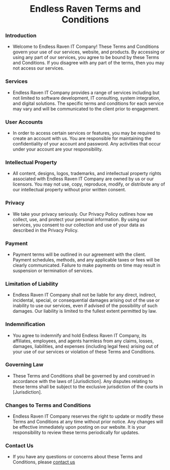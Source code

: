 <h1 align="center">Endless Raven Terms and Conditions</h1>

### Introduction
- Welcome to Endless Raven IT Company! These Terms and Conditions govern your use of our services, website, and products. By accessing or using any part of our services, you agree to be bound by these Terms and Conditions. If you disagree with any part of the terms, then you may not access our services.

### Services
- Endless Raven IT Company provides a range of services including but not limited to software development, IT consulting, system integration, and digital solutions. The specific terms and conditions for each service may vary and will be communicated to the client prior to engagement.

### User Accounts
- In order to access certain services or features, you may be required to create an account with us. You are responsible for maintaining the confidentiality of your account and password. Any activities that occur under your account are your responsibility.

### Intellectual Property
- All content, designs, logos, trademarks, and intellectual property rights associated with Endless Raven IT Company are owned by us or our licensors. You may not use, copy, reproduce, modify, or distribute any of our intellectual property without prior written consent.

### Privacy
- We take your privacy seriously. Our Privacy Policy outlines how we collect, use, and protect your personal information. By using our services, you consent to our collection and use of your data as described in the Privacy Policy.

### Payment
- Payment terms will be outlined in our agreement with the client. Payment schedules, methods, and any applicable taxes or fees will be clearly communicated. Failure to make payments on time may result in suspension or termination of services.

### Limitation of Liability
- Endless Raven IT Company shall not be liable for any direct, indirect, incidental, special, or consequential damages arising out of the use or inability to use our services, even if advised of the possibility of such damages. Our liability is limited to the fullest extent permitted by law.

### Indemnification
- You agree to indemnify and hold Endless Raven IT Company, its affiliates, employees, and agents harmless from any claims, losses, damages, liabilities, and expenses (including legal fees) arising out of your use of our services or violation of these Terms and Conditions.

### Governing Law
- These Terms and Conditions shall be governed by and construed in accordance with the laws of [Jurisdiction]. Any disputes relating to these terms shall be subject to the exclusive jurisdiction of the courts in [Jurisdiction].

### Changes to Terms and Conditions
- Endless Raven IT Company reserves the right to update or modify these Terms and Conditions at any time without prior notice. Any changes will be effective immediately upon posting on our website. It is your responsibility to review these terms periodically for updates.

### Contact Us
- If you have any questions or concerns about these Terms and Conditions, please [contact us](mailto:endlessravenonline@gmail.com)
